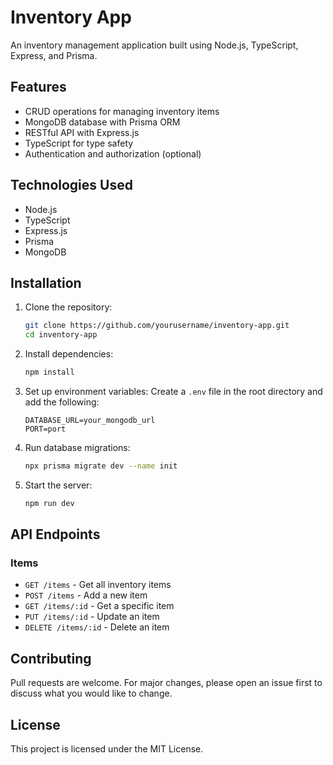 # Inventory App

An inventory management application built using Node.js, TypeScript, Express, and Prisma.

## Features
- CRUD operations for managing inventory items
- MongoDB database with Prisma ORM
- RESTful API with Express.js
- TypeScript for type safety
- Authentication and authorization (optional)

## Technologies Used
- Node.js
- TypeScript
- Express.js
- Prisma
- MongoDB

## Installation

1. Clone the repository:
   ```sh
   git clone https://github.com/yourusername/inventory-app.git
   cd inventory-app
   ```

2. Install dependencies:
   ```sh
   npm install
   ```

3. Set up environment variables:
   Create a `.env` file in the root directory and add the following:
   ```env
   DATABASE_URL=your_mongodb_url
   PORT=port
   ```

4. Run database migrations:
   ```sh
   npx prisma migrate dev --name init
   ```

5. Start the server:
   ```sh
   npm run dev
   ```

## API Endpoints

### Items
- `GET /items` - Get all inventory items
- `POST /items` - Add a new item
- `GET /items/:id` - Get a specific item
- `PUT /items/:id` - Update an item
- `DELETE /items/:id` - Delete an item

## Contributing
Pull requests are welcome. For major changes, please open an issue first to discuss what you would like to change.

## License
This project is licensed under the MIT License.

